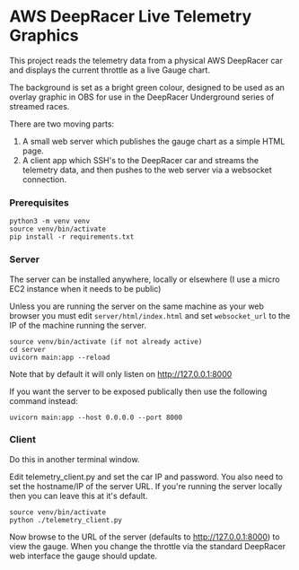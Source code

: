 # AWS DeepRacer Live Telemetry Graphics

This project reads the telemetry data from a physical AWS DeepRacer car and displays the current throttle as a live Gauge chart.

The background is set as a bright green colour, designed to be used as an overlay graphic in OBS for use in the DeepRacer Underground series of streamed races.

There are two moving parts:

1. A small web server which publishes the gauge chart as a simple HTML page.
2. A client app which SSH's to the DeepRacer car and streams the telemetry data, and then pushes to the web server via a websocket connection.

### Prerequisites

```
python3 -m venv venv
source venv/bin/activate
pip install -r requirements.txt
```



### Server

The server can be installed anywhere, locally or elsewhere (I use a micro EC2 instance when it needs to be public)

Unless you are running the server on the same machine as your web browser you must edit `server/html/index.html` and set `websocket_url` to the IP of the machine running the server.

```
source venv/bin/activate (if not already active)
cd server
uvicorn main:app --reload
```

Note that by default it will only listen on http://127.0.0.1:8000

If you want the server to be exposed publically then use the following command instead:

```
uvicorn main:app --host 0.0.0.0 --port 8000
```

### Client 

Do this in another terminal window.

Edit telemetry_client.py and set the car IP and password. You also need to set the hostname/IP of the server URL. If you're running the server locally then you can leave this at it's default.

```
source venv/bin/activate
python ./telemetry_client.py
```

Now browse to the URL of the server (defaults to http://127.0.0.1:8000) to view the gauge. When you change the throttle via the standard DeepRacer web interface the gauge should update.
